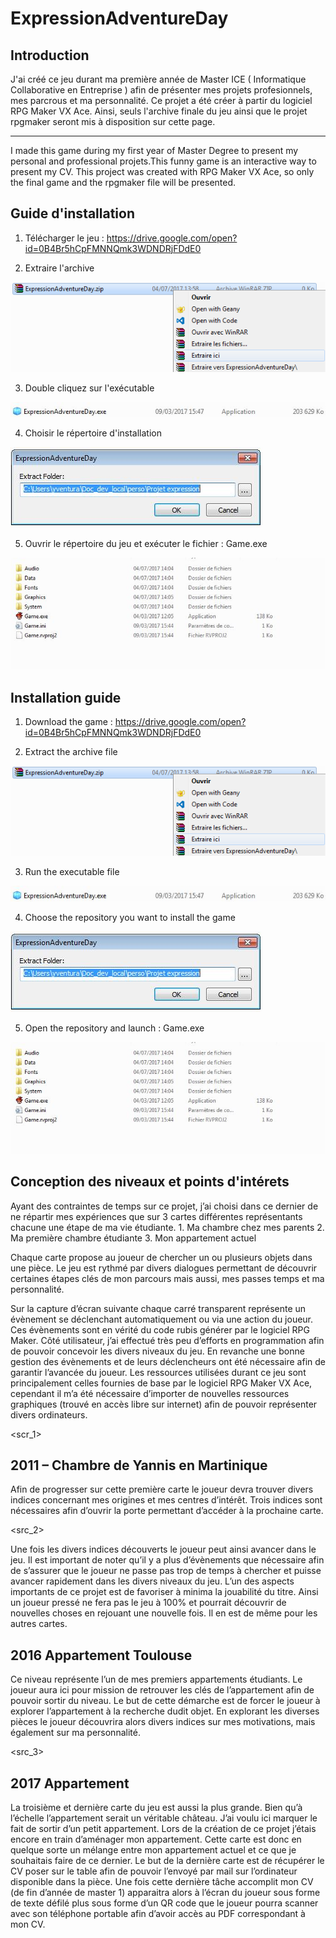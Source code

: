 # ExpressionAdventureDay

## Introduction


J'ai créé ce jeu durant ma première année de Master ICE ( Informatique Collaborative en Entreprise ) afin de présenter mes projets profesionnels, mes parcrous et ma personnalité.
Ce projet a été créer à partir du logiciel RPG Maker VX Ace. Ainsi, seuls l'archive finale du jeu ainsi que le projet rpgmaker seront mis à disposition sur cette page.

________________________________________________________________________________________________________________________________________

I made this game during my first year of Master Degree to present my personal and professional projets.This funny game is an interactive way to present my CV.
This project was created with RPG Maker VX Ace, so only the final game and the rpgmaker file will be presented.


## Guide d'installation

1. Télécharger le jeu : https://drive.google.com/open?id=0B4Br5hCpFMNNQmk3WDNDRjFDdE0

2. Extraire l'archive

![alt tag](img/ExpressionAdventureDay_tuto.png)


3. Double cliquez sur l'exécutable

![alt tag](img/ExpressionAdventureDay_tuto_2.JPG)

4. Choisir le répertoire d'installation

![alt tag](img/ExpressionAdventureDay_tuto_3.JPG)

5. Ouvrir le répertoire du jeu et exécuter le fichier : Game.exe

![alt tag](img/ExpressionAdventureDay_tuto_4.JPG)


## Installation guide

1. Download the game : https://drive.google.com/open?id=0B4Br5hCpFMNNQmk3WDNDRjFDdE0

2. Extract the archive file

![alt tag](img/ExpressionAdventureDay_tuto.png)


3. Run the executable file

![alt tag](img/ExpressionAdventureDay_tuto_2.JPG)

4. Choose the repository you want to install the game

![alt tag](img/ExpressionAdventureDay_tuto_3.JPG)

5. Open the repository and launch : Game.exe

![alt tag](img/ExpressionAdventureDay_tuto_4.JPG)



## Conception des niveaux et points d'intérets
Ayant des contraintes de temps sur ce projet, j’ai choisi dans ce dernier de ne répartir mes expériences que sur 3 cartes différentes représentants chacune une étape de ma vie étudiante.
    1.	Ma chambre chez mes parents
    2.	Ma première chambre étudiante
    3.	Mon appartement actuel
    
Chaque carte propose au joueur de chercher un ou plusieurs objets dans une pièce. Le jeu est rythmé par divers dialogues permettant de découvrir certaines étapes clés de mon parcours mais aussi, mes passes temps et ma personnalité.

Sur la capture d’écran suivante chaque carré transparent représente un évènement se déclenchant automatiquement ou via une action du joueur.
Ces évènements sont en vérité du code rubis générer par le logiciel RPG Maker. Côté utilisateur, j’ai effectué très peu d’efforts en programmation afin de pouvoir concevoir les divers niveaux du jeu. En revanche une bonne gestion des évènements et de leurs déclencheurs ont été nécessaire afin de garantir l’avancée du joueur. Les ressources utilisées durant ce jeu sont principalement celles fournies de base par le logiciel RPG Maker VX Ace, cependant il m’a été nécessaire d’importer de nouvelles ressources graphiques (trouvé en accès libre sur internet) afin de pouvoir représenter divers ordinateurs.

<scr_1>

## 2011 – Chambre de Yannis en Martinique

Afin de progresser sur cette première carte le joueur devra trouver divers indices concernant mes origines et mes centres d’intérêt. Trois indices sont nécessaires afin d’ouvrir la porte permettant d’accéder à la prochaine carte.

<src_2>

Une fois les divers indices découverts le joueur peut ainsi avancer dans le jeu.
Il est important de noter qu’il y a plus d’évènements que nécessaire afin de s’assurer que le joueur ne passe pas trop de temps à chercher et puisse avancer rapidement dans les divers niveaux du jeu.
L’un des aspects importants de ce projet est de favoriser à minima la jouabilité du titre.
Ainsi un joueur pressé ne fera pas le jeu à 100% et pourrait découvrir de nouvelles choses en rejouant une nouvelle fois. Il en est de même pour les autres cartes.

## 2016 Appartement Toulouse

Ce niveau représente l’un de mes premiers appartements étudiants. Le joueur aura ici pour mission de retrouver les clés de l’appartement afin de pouvoir sortir du niveau. Le but de cette démarche est de forcer le joueur à explorer l’appartement à la recherche dudit objet. En explorant les diverses pièces le joueur découvrira alors divers indices sur mes motivations, mais également sur ma personnalité.

<src_3>

## 2017 Appartement

La troisième et dernière carte du jeu est aussi la plus grande. Bien qu’à l’échelle l’appartement serait un véritable château. J’ai voulu ici marquer le fait de sortir d’un petit appartement.
Lors de la création de ce projet j’étais encore en train d’aménager mon appartement. Cette carte est donc en quelque sorte un mélange entre mon appartement actuel et ce que je souhaitais faire de ce dernier.
Le but de la dernière carte est de récupérer le CV poser sur le table afin de pouvoir l’envoyé par mail sur l’ordinateur disponible dans la pièce. 
Une fois cette dernière tâche accomplit mon CV (de fin d’année de master 1) apparaitra alors à l’écran du joueur sous forme de texte défilé plus sous forme d’un QR code que le joueur pourra scanner avec son téléphone portable afin d’avoir accès au PDF correspondant à mon CV.










